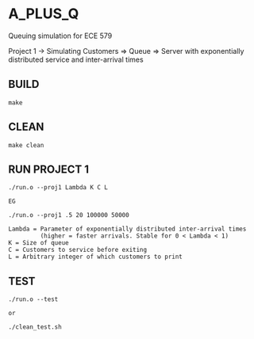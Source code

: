 # A_PLUS_Q
Queuing simulation for ECE 579 

Project 1 -> Simulating Customers => Queue => Server with exponentially distributed service and inter-arrival times


## BUILD
```
make
```

## CLEAN
```
make clean
```

## RUN PROJECT 1
```
./run.o --proj1 Lambda K C L

EG

./run.o --proj1 .5 20 100000 50000

Lambda = Parameter of exponentially distributed inter-arrival times 
         (higher = faster arrivals. Stable for 0 < Lambda < 1)
K = Size of queue
C = Customers to service before exiting
L = Arbitrary integer of which customers to print
```

## TEST
```
./run.o --test

or

./clean_test.sh
```


